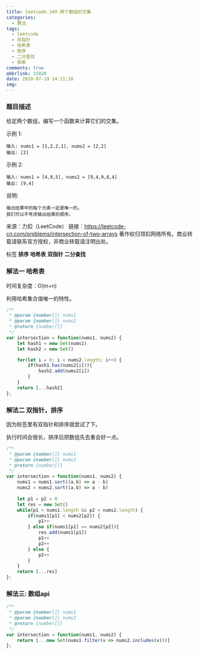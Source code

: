 ```yaml
---
title: leetcode.349.两个数组的交集
categories:
  - 算法
tags:
  - leetcode
  - 双指针
  - 哈希表
  - 排序
  - 二分查找
  - 简单
comments: true
abbrlink: 15820
date: 2020-07-19 14:11:18
img:
---
```

<!--
 * @File: 
 * @Author: 张宏亮 - zhl@xiaoniren.cn
 * @Date: 2019-08-09 23:03:47
 * @LastEditors: 张宏亮<zhl@xiaoniren.cn>
 * @LastEditTime: 2019-08-09 23:57:06
 * @Description: file content
 * @Versions: 1.0.0
 -->
### 题目描述

给定两个数组，编写一个函数来计算它们的交集。

示例 1:
```
输入: nums1 = [1,2,2,1], nums2 = [2,2]
输出: [2]
```
示例 2:
```
输入: nums1 = [4,9,5], nums2 = [9,4,9,8,4]
输出: [9,4]
```
说明:
```
输出结果中的每个元素一定是唯一的。
我们可以不考虑输出结果的顺序。
```
来源：力扣（LeetCode）
链接：https://leetcode-cn.com/problems/intersection-of-two-arrays
著作权归领扣网络所有。商业转载请联系官方授权，非商业转载请注明出处。

标签 **排序** **哈希表** **双指针** **二分查找**

### 解法一 哈希表
时间复杂度：O(m+n)

利用哈希集合值唯一的特性。

```js
/**
 * @param {number[]} nums1
 * @param {number[]} nums2
 * @return {number[]}
 */
var intersection = function(nums1, nums2) {
    let hash1 = new Set(nums1)
    let hash2 = new Set()

    for(let i = 0; i < nums2.length; i++) {
        if(hash1.has(nums2[i])){
            hash2.add(nums2[i])
        }
    }
    return [...hash2]
};
```

### 解法二 双指针，排序

因为标签里有双指针和排序就尝试了下。

执行时间会很长，排序后把数组先去重会好一点。
```js
/**
 * @param {number[]} nums1
 * @param {number[]} nums2
 * @return {number[]}
 */
var intersection = function(nums1, nums2) {
    nums1 = nums1.sort((a,b) => a - b)
    nums2 = nums2.sort((a,b) => a - b)
    
    let p1 = p2 = 0
    let res = new Set()
    while(p1 < nums1.length && p2 < nums2.length) {
        if(nums1[p1] < nums2[p2]) {
            p1++
        } else if(nums1[p1] == nums2[p2]){
            res.add(nums1[p1])
            p1++
            p2++
        } else {
            p2++
        }
    }
    return [...res]
};
```
###  解法三: 数组api

```js
/**
 * @param {number[]} nums1
 * @param {number[]} nums2
 * @return {number[]}
 */
var intersection = function(nums1, nums2) {
    return [...new Set(nums1.filter(v => nums2.includes(v)))]
};
```